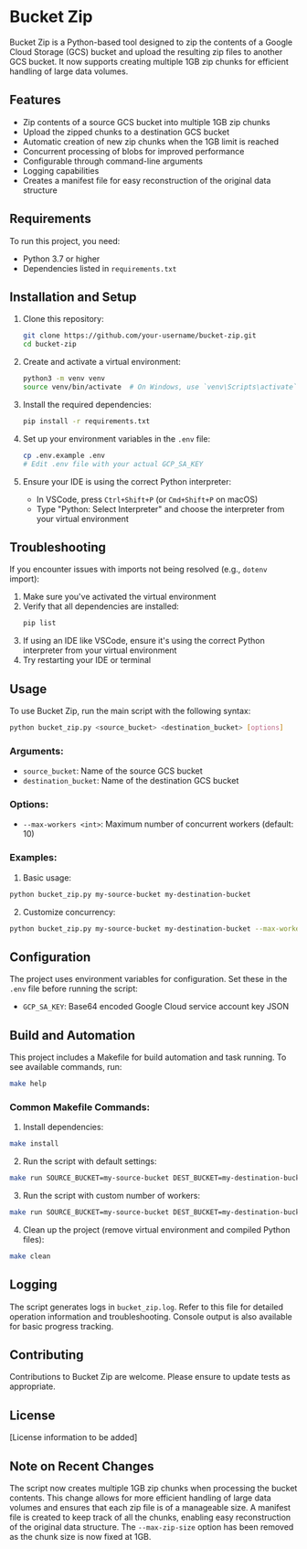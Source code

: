 # Bucket Zip

Bucket Zip is a Python-based tool designed to zip the contents of a Google Cloud Storage (GCS) bucket and upload the resulting zip files to another GCS bucket. It now supports creating multiple 1GB zip chunks for efficient handling of large data volumes.

## Features

- Zip contents of a source GCS bucket into multiple 1GB zip chunks
- Upload the zipped chunks to a destination GCS bucket
- Automatic creation of new zip chunks when the 1GB limit is reached
- Concurrent processing of blobs for improved performance
- Configurable through command-line arguments
- Logging capabilities
- Creates a manifest file for easy reconstruction of the original data structure

## Requirements

To run this project, you need:

- Python 3.7 or higher
- Dependencies listed in `requirements.txt`

## Installation and Setup

1. Clone this repository:
   ```bash
   git clone https://github.com/your-username/bucket-zip.git
   cd bucket-zip
   ```

2. Create and activate a virtual environment:
   ```bash
   python3 -m venv venv
   source venv/bin/activate  # On Windows, use `venv\Scripts\activate`
   ```

3. Install the required dependencies:
   ```bash
   pip install -r requirements.txt
   ```

4. Set up your environment variables in the `.env` file:
   ```bash
   cp .env.example .env
   # Edit .env file with your actual GCP_SA_KEY
   ```

5. Ensure your IDE is using the correct Python interpreter:
   - In VSCode, press `Ctrl+Shift+P` (or `Cmd+Shift+P` on macOS)
   - Type "Python: Select Interpreter" and choose the interpreter from your virtual environment

## Troubleshooting

If you encounter issues with imports not being resolved (e.g., `dotenv` import):

1. Make sure you've activated the virtual environment
2. Verify that all dependencies are installed:
   ```bash
   pip list
   ```
3. If using an IDE like VSCode, ensure it's using the correct Python interpreter from your virtual environment
4. Try restarting your IDE or terminal

## Usage

To use Bucket Zip, run the main script with the following syntax:

```bash
python bucket_zip.py <source_bucket> <destination_bucket> [options]
```

### Arguments:

- `source_bucket`: Name of the source GCS bucket
- `destination_bucket`: Name of the destination GCS bucket

### Options:

- `--max-workers <int>`: Maximum number of concurrent workers (default: 10)

### Examples:

1. Basic usage:
```bash
python bucket_zip.py my-source-bucket my-destination-bucket
```

2. Customize concurrency:
```bash
python bucket_zip.py my-source-bucket my-destination-bucket --max-workers 20
```

## Configuration

The project uses environment variables for configuration. Set these in the `.env` file before running the script:

- `GCP_SA_KEY`: Base64 encoded Google Cloud service account key JSON

## Build and Automation

This project includes a Makefile for build automation and task running. To see available commands, run:

```bash
make help
```

### Common Makefile Commands:

1. Install dependencies:
```bash
make install
```

2. Run the script with default settings:
```bash
make run SOURCE_BUCKET=my-source-bucket DEST_BUCKET=my-destination-bucket
```

3. Run the script with custom number of workers:
```bash
make run SOURCE_BUCKET=my-source-bucket DEST_BUCKET=my-destination-bucket MAX_WORKERS=20
```

4. Clean up the project (remove virtual environment and compiled Python files):
```bash
make clean
```

## Logging

The script generates logs in `bucket_zip.log`. Refer to this file for detailed operation information and troubleshooting. Console output is also available for basic progress tracking.

## Contributing

Contributions to Bucket Zip are welcome. Please ensure to update tests as appropriate.

## License

[License information to be added]

## Note on Recent Changes

The script now creates multiple 1GB zip chunks when processing the bucket contents. This change allows for more efficient handling of large data volumes and ensures that each zip file is of a manageable size. A manifest file is created to keep track of all the chunks, enabling easy reconstruction of the original data structure. The `--max-zip-size` option has been removed as the chunk size is now fixed at 1GB.